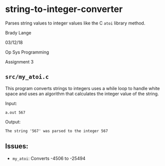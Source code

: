 # string-to-integer-converter
Parses string values to integer values like the C `atoi` library method.

Brady Lange

03/12/18

Op Sys Programming

Assignment 3

## `src/my_atoi.c`
This program converts strings to integers uses a while loop to handle white space and 
uses an algorithm that calculates the integer value of the string.

Input:

`a.out 567`

Output:

`The string '567' was parsed to the integer 567`

## Issues:
- `my_atoi`: Converts -4506 to -25494